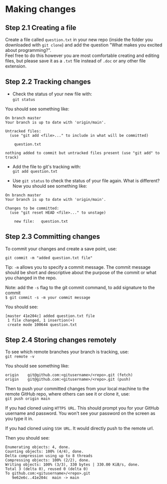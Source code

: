 # Making changes

## Step 2.1 Creating a file

Create a file called `question.txt` in your new repo (inside the folder you downloaded with `git clone`) and add the question "What makes you excited about programming?".<br>
Feel free to do this however you are most comfortable creating and editing files, but please save it as a `.txt` file instead of `.doc` or any other file extension.

## Step 2.2 Tracking changes

- Check the status of your new file with:<br>
  `git status`

You should see something like:

```
On branch master
Your branch is up to date with 'origin/main'.

Untracked files:
  (use "git add <file>..." to include in what will be committed)

    question.txt

nothing added to commit but untracked files present (use "git add" to track)
```

- Add the file to git's tracking with:<br>
  `git add question.txt`

- Use `git status` to check the status of your file again. What is different? Now you should see something like:

```
On branch master
Your branch is up to date with 'origin/main'.

Changes to be committed:
  (use "git reset HEAD <file>..." to unstage)

    new file:   question.txt
```

## Step 2.3 Committing changes

To commit your changes and create a save point, use:

`git commit -m "added question.txt file"`

Tip: `-m` allows you to specify a commit message. The commit message should be short and descriptive about the purpose of the commit or what you changed in the repo.

Note: add the `-s` flag to the git commit command, to add signature to the commit<br>
`$ git commit -s -m your commit message`

You should see:

```
[master 41e204c] added question.txt file
 1 file changed, 1 insertion(+)
 create mode 100644 question.txt
```

## Step 2.4 Storing changes remotely

To see which remote branches your branch is tracking, use:<br>
`git remote -v`

You should see something like:

```
origin    git@github.com:<gitusername>/<repo>.git (fetch)
origin    git@github.com:<gitusername>/<repo>.git (push)
```

Then to push your committed changes from your local machine to the remote GitHub repo, where others can see it or clone it, use:<br>
`git push origin main`

If you had cloned using `HTTPS URL`. This should prompt you for your GitHub username and password. You won't see your password on the screen as you type it in.

If you had cloned using `SSH URL`. It would directly push to the remote url.

Then you should see:

```
Enumerating objects: 4, done.
Counting objects: 100% (4/4), done.
Delta compression using up to 8 threads
Compressing objects: 100% (2/2), done.
Writing objects: 100% (3/3), 330 bytes | 330.00 KiB/s, done.
Total 3 (delta 0), reused 0 (delta 0)
To github.com:<gitusername>/<repo>.git
   9e62e6c..41e204c  main -> main
```
